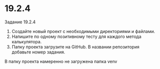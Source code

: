 # 19.2.4
Задание 19.2.4

1. Создайте новый проект с необходимыми директориями и файлами.
2. Напишите по одному позитивному тесту для каждого метода калькулятора.
3. Папку проекта загрузите на GitHub. В названии репозитория добавьте номер задания.

В папку проекта намеренно не загружена папка venv 
